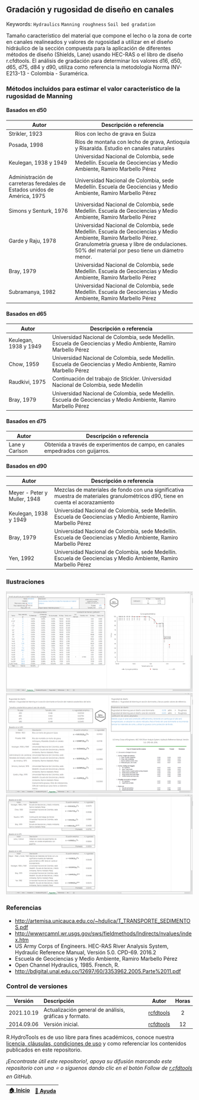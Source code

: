 ## Gradación y rugosidad de diseño en canales
Keywords: `Hydraulics` `Manning roughness` `Soil bed gradation` 

Tamaño característico del material que compone el lecho o la zona de corte en canales realineados y valores de rugosidad a utilizar en el diseño hidráulico de la sección compuesta para la aplicación de diferentes métodos de diseño (Shields, Lane) usando HEC-RAS o el libro de diseño r.cfdtools. El análisis de gradación para determinar los valores d16, d50, d65, d75, d84 y d90, utiliza como referencia la metodología Norma INV-E213-13 - Colombia - Suramérica.


### Métodos incluidos para estimar el valor característico de la rugosidad de Manning


#### Basados en d50
| Autor                                                                     | Descripción o referencia                                                                                                                                                                                          |
|---------------------------------------------------------------------------|-------------------------------------------------------------------------------------------------------------------------------------------------------------------------------------------------------------------|
| Strikler, 1923                                                            | Ríos con lecho de grava en Suiza                                                                                                                                                                                  |                                                                                                                                                                                  
| Posada, 1998                                                              | Ríos de montaña con lecho de grava, Antioquia y Risaralda. Estudio en canales naturales                                                                                                                           |                                                                                                                           
| Keulegan, 1938 y 1949                                                     | Universidad Nacional de Colombia, sede Medellín. Escuela de Geociencias y Medio Ambiente, Ramiro Marbello Pérez                                                                                                   |                                                                                                   
| Administración de carreteras feredales de Estados unidos de América, 1975 | Universidad Nacional de Colombia, sede Medellín. Escuela de Geociencias y Medio Ambiente, Ramiro Marbello Pérez                                                                                                   |                                                                                                   
| Simons y Senturk, 1976                                                    | Universidad Nacional de Colombia, sede Medellín. Escuela de Geociencias y Medio Ambiente, Ramiro Marbello Pérez                                                                                                   |                                                                                                   
| Garde y Raju, 1978                                                        | Universidad Nacional de Colombia, sede Medellín. Escuela de Geociencias y Medio Ambiente, Ramiro Marbello Pérez. Granulometría gruesa y libre de ondulaciones. 50% del material por peso tiene un diámetro menor. | 
| Bray, 1979                                                                | Universidad Nacional de Colombia, sede Medellín. Escuela de Geociencias y Medio Ambiente, Ramiro Marbello Pérez                                                                                                   |                                                                                                   
| Subramanya, 1982                                                          | Universidad Nacional de Colombia, sede Medellín. Escuela de Geociencias y Medio Ambiente, Ramiro Marbello Pérez                                                                                                   |                                                                                                   


#### Basados en d65
| Autor                  | Descripción o referencia                                                                                        |
|------------------------|-----------------------------------------------------------------------------------------------------------------|
| Keulegan, 1938 y 1949  | Universidad Nacional de Colombia, sede Medellín. Escuela de Geociencias y Medio Ambiente, Ramiro Marbello Pérez |                        
| Chow, 1959             | Universidad Nacional de Colombia, sede Medellín. Escuela de Geociencias y Medio Ambiente, Ramiro Marbello Pérez |                                       
| Raudkivi, 1975         | Continuación del trabajo de Stickler. Universidad Nacional de Colombia, sede Medellín                           | 
| Bray, 1979             | Universidad Nacional de Colombia, sede Medellín. Escuela de Geociencias y Medio Ambiente, Ramiro Marbello Pérez |                       


#### Basados en d75
| Autor          | Descripción o referencia                                                         |
|----------------|----------------------------------------------------------------------------------|
| Lane y Carlson | Obtenida a través de experimentos de campo, en canales empedrados con guijarros. | 


#### Basados en d90
| Autor                        | Descripción o referencia                                                                                                         |
|------------------------------|----------------------------------------------------------------------------------------------------------------------------------|
| Meyer - Peter y Muller, 1948 | Mezclas de materiales de fondo con una significativa muestra de materiales granulométricos d90, tiene en cuenta el acorazamiento | 
| Keulegan, 1938 y 1949        | Universidad Nacional de Colombia, sede Medellín. Escuela de Geociencias y Medio Ambiente, Ramiro Marbello Pérez                  |                  
| Bray, 1979                   | Universidad Nacional de Colombia, sede Medellín. Escuela de Geociencias y Medio Ambiente, Ramiro Marbello Pérez                  |                  
| Yen, 1992                    | Universidad Nacional de Colombia, sede Medellín. Escuela de Geociencias y Medio Ambiente, Ramiro Marbello Pérez                  |                  


### Ilustraciones

![R.HydroTools.GradacionRugosidad.Screenshot1](https://github.com/rcfdtools/R.HydroTools/blob/main/GradacionRugosidad/Screenshot/Screenshot1.png)
![R.HydroTools.GradacionRugosidad.Screenshot2](https://github.com/rcfdtools/R.HydroTools/blob/main/GradacionRugosidad/Screenshot/Screenshot2.png)
![R.HydroTools.GradacionRugosidad.Screenshot3](https://github.com/rcfdtools/R.HydroTools/blob/main/GradacionRugosidad/Screenshot/Screenshot3.png)


### Referencias

* http://artemisa.unicauca.edu.co/~hdulica/T_TRANSPORTE_SEDIMENTOS.pdf
* http://wwwrcamnl.wr.usgs.gov/sws/fieldmethods/Indirects/nvalues/index.htm
* US Army Corps of Engineers. HEC-RAS River Analysis System, Hydraulic Reference Manual, Versión 5.0. CPD-69. 2016.2
* Escuela de Geociencias y Medio Ambiente, Ramiro Marbello Pérez
* Open Channel Hydraulics, 1985. French, R.
* http://bdigital.unal.edu.co/12697/60/3353962.2005.Parte%2011.pdf


### Control de versiones

| Versión     | Descripción                                             | Autor                                      | Horas |
|-------------|:--------------------------------------------------------|--------------------------------------------|:-----:|
| 2021.10.19  | Actualización general de análisis, gráficas y formato.  | [rcfdtools](https://github.com/rcfdtools)  |   2   |
| 2014.09.06  | Versión inicial.                                        | [rcfdtools](https://github.com/rcfdtools)  |  12   |


R.HydroTools es de uso libre para fines académicos, conoce nuestra [licencia, cláusulas, condiciones de uso](https://github.com/rcfdtools/R.HydroTools/wiki/License) y como referenciar los contenidos publicados en este repositorio.

_¡Encontraste útil este repositorio!, apoya su difusión marcando este repositorio con una ⭐ o síguenos dando clic en el botón Follow de [r.cfdtools](https://github.com/rcfdtools) en GitHub._

| [:house: Inicio](https://github.com/rcfdtools/R.HydroTools/wiki) | [:beginner: Ayuda](https://github.com/rcfdtools/R.HydroTools/discussions/18) |
|------------------------------------------------------------------|-------------------------------------------------------------------------------|
